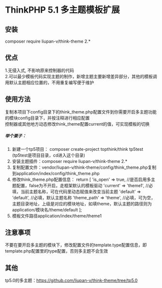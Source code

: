 ThinkPHP 5.1 多主题模板扩展
===============

## 安装
composer require liupan-v/think-theme 2.*

## 优点
1.无侵入式, 不影响原来控制器的代码<br/>
2.可以最少模板代码实现主题的制作，新增主题主要新增差异部分，其他的模板调用默认主题相应位置的，不用重复编写便于维护

## 使用方法

复制本项目下config目录下的think_theme.php配置文件到你需要开启多主题功能的模块config目录下，并按注释进行相应配置<br/>
控制器或其他地方动态修改think_theme配置current的值，可实现模板的切换<br/>

##### 举个栗子：

1. 新建一个tp5项目： composer create-project topthink/think tp5test (tp5test是项目目录，cd进入这个目录)
2. 安装主题插件：composer require liupan-v/think-theme 2.*
3. 复制配置文件：vendor/liupan-v/think-theme/config/think_theme.php复制到application/index/config/think_theme.php
4. 修改think_theme.php配置信息：
	return [
	'is_open' => true, //是否启用多主题配置，false为不开启，走框架默认的模板驱动
	'current' => 'theme1', //必填，当前主题名称，可在代码里动态赋值来改变当前主题
	'default' => 'default', //必填，默认主题名称
	'theme_path' => 'theme', //必填，可为空，主题目录地址，上级是对应的模块地址，如填theme，默认主题的路径则为application/模块名/theme/default
	];
5. 模板文件路径application/index/theme/theme1

## 注意事项

不要在要开启多主题的模块下，修改配置文件的template.type配置信息，即template.php配置里的type配置，否则多主题不会生效

## 其他
tp5.0的多主题：https://github.com/liupan-v/think-theme/tree/tp5.0
